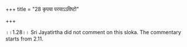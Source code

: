 +++
title = "28 कृपया परयाऽऽविष्टो"

+++
  
  
।।1.28।। Sri Jayatirtha did not comment on this sloka. The commentary
starts from 2.11.  
  
